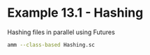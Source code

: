 # Example 13.1 - Hashing
Hashing files in parallel using Futures

```bash
amm --class-based Hashing.sc
```
